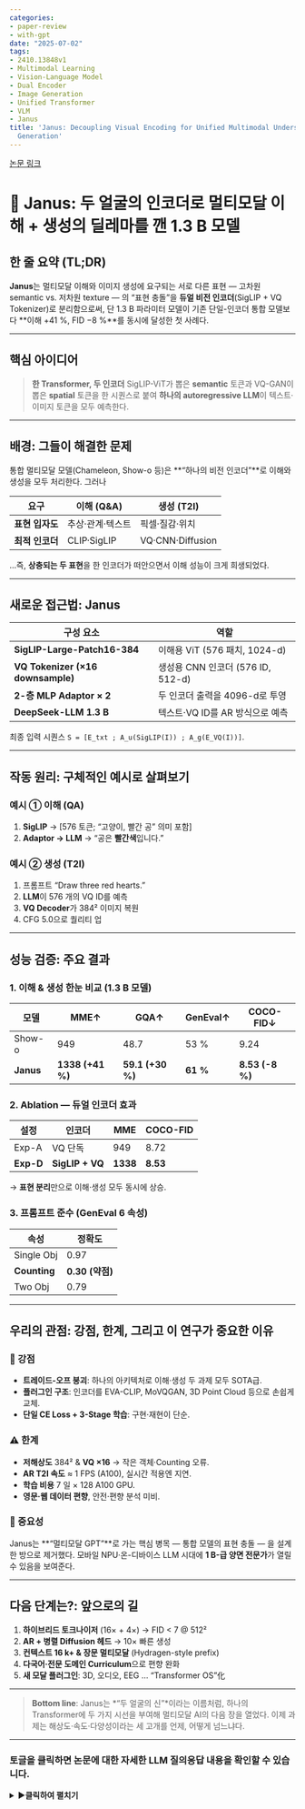 ```yaml
---
categories:
- paper-review
- with-gpt
date: "2025-07-02"
tags:
- 2410.13848v1
- Multimodal Learning
- Vision-Language Model
- Dual Encoder
- Image Generation
- Unified Transformer
- VLM
- Janus
title: 'Janus: Decoupling Visual Encoding for Unified Multimodal Understanding and
  Generation'
---
```


[논문 링크](https://arxiv.org/abs/2410.13848v1)

# 📝 Janus: **두 얼굴의 인코더**로 멀티모달 이해 + 생성의 딜레마를 깬 1.3 B 모델

## 한 줄 요약 (TL;DR)

**Janus**는 멀티모달 이해와 이미지 생성에 요구되는 서로 다른 표현 ― 고차원 semantic vs. 저차원 texture ― 의 “표현 충돌”을 **듀얼 비전 인코더**(SigLIP + VQ Tokenizer)로 분리함으로써, 단 1.3 B 파라미터 모델이 기존 단일-인코더 통합 모델보다 \*\*이해 +41 %, FID −8 %\*\*를 동시에 달성한 첫 사례다.
<!--more-->
---

## 핵심 아이디어

> **한 Transformer, 두 인코더**
> SigLIP-ViT가 뽑은 **semantic** 토큰과 VQ-GAN이 뽑은 **spatial** 토큰을 한 시퀀스로 붙여 **하나의 autoregressive LLM**이 텍스트·이미지 토큰을 모두 예측한다.

---

## 배경: 그들이 해결한 문제

통합 멀티모달 모델(Chameleon, Show-o 등)은 \*\*“하나의 비전 인코더”\*\*로 이해와 생성을 모두 처리한다.
그러나

| 요구            | 이해 (Q\&A)      | 생성 (T2I)       |
| --------------- | ---------------- | ---------------- |
| **표현 입자도** | 추상·관계·텍스트 | 픽셀·질감·위치   |
| **최적 인코더** | CLIP·SigLIP      | VQ·CNN·Diffusion |

…즉, **상충되는 두 표현**을 한 인코더가 떠안으면서 이해 성능이 크게 희생되었다.

---

## 새로운 접근법: **Janus**

| 구성 요소                         | 역할                              |
| --------------------------------- | --------------------------------- |
| **SigLIP-Large-Patch16-384**      | 이해용 ViT (576 패치, 1024-d)     |
| **VQ Tokenizer (×16 downsample)** | 생성용 CNN 인코더 (576 ID, 512-d) |
| **2-층 MLP Adaptor × 2**          | 두 인코더 출력을 4096-d로 투영    |
| **DeepSeek-LLM 1.3 B**            | 텍스트·VQ ID를 AR 방식으로 예측   |

최종 입력 시퀀스
`S = [E_txt ; A_u(SigLIP(I)) ; A_g(E_VQ(I))]`.

---

## 작동 원리: 구체적인 예시로 살펴보기

### 예시 ① 이해 (QA)

1. **SigLIP** → \[576 토큰; “고양이, 빨간 공” 의미 포함]
2. **Adaptor → LLM** → “공은 **빨간색**입니다.”

### 예시 ② 생성 (T2I)

1. 프롬프트 “Draw three red hearts.”
2. **LLM**이 576 개의 VQ ID를 예측
3. **VQ Decoder**가 384² 이미지 복원
4. CFG 5.0으로 퀄리티 업

---

## 성능 검증: 주요 결과

### 1. 이해 & 생성 한눈 비교 (1.3 B 모델)

| 모델      | **MME↑**         | **GQA↑**         | **GenEval↑** | **COCO-FID↓**   |
| --------- | ---------------- | ---------------- | ------------ | --------------- |
| Show-o    | 949              | 48.7             | 53 %         | 9.24            |
| **Janus** | **1338 (+41 %)** | **59.1 (+30 %)** | **61 %**     | **8.53 (-8 %)** |

### 2. Ablation — 듀얼 인코더 효과

| 설정      | 인코더          | MME      | COCO-FID |
| --------- | --------------- | -------- | -------- |
| Exp-A     | VQ 단독         | 949      | 8.72     |
| **Exp-D** | **SigLIP + VQ** | **1338** | **8.53** |

→ **표현 분리**만으로 이해·생성 모두 동시에 상승.

### 3. 프롬프트 준수 (GenEval 6 속성)

| 속성         | 정확도          |
| ------------ | --------------- |
| Single Obj   | 0.97            |
| **Counting** | **0.30 (약점)** |
| Two Obj      | 0.79            |

---

## 우리의 관점: 강점, 한계, 그리고 이 연구가 중요한 이유

### 💪 강점

* **트레이드-오프 붕괴**: 하나의 아키텍처로 이해·생성 두 과제 모두 SOTA급.
* **플러그인 구조**: 인코더를 EVA-CLIP, MoVQGAN, 3D Point Cloud 등으로 손쉽게 교체.
* **단일 CE Loss + 3-Stage 학습**: 구현·재현이 단순.

### ⚠️ 한계

* **저해상도** 384² & **VQ ×16** → 작은 객체·Counting 오류.
* **AR T2I 속도** ≈ 1 FPS (A100), 실시간 적용엔 지연.
* **학습 비용** 7 일 × 128 A100 GPU.
* **영문·웹 데이터 편향**, 안전·편향 분석 미비.

### 🌟 중요성

Janus는 \*\*“멀티모달 GPT”\*\*로 가는 핵심 병목 ― 통합 모델의 표현 충돌 ― 을 설계 한 방으로 제거했다.
모바일 NPU·온-디바이스 LLM 시대에 **1 B-급 양면 전문가**가 열릴 수 있음을 보여준다.

---

## 다음 단계는?: 앞으로의 길

1. **하이브리드 토크나이저** (16× + 4×) → FID < 7 @ 512²
2. **AR + 병렬 Diffusion 헤드** → 10× 빠른 생성
3. **컨텍스트 16 k+ & 장문 멀티모달** (Hydragen-style prefix)
4. **다국어·전문 도메인 Curriculum**으로 편향 완화
5. **새 모달 플러그인**: 3D, 오디오, EEG … “Transformer OS”化

---

> **Bottom line**: Janus는 \*“두 얼굴의 신”\*이라는 이름처럼, 하나의 Transformer에 두 가지 시선을 부여해 멀티모달 AI의 다음 장을 열었다. 이제 과제는 해상도·속도·다양성이라는 세 고개를 언제, 어떻게 넘느냐다.


---

### 토글을 클릭하면 논문에 대한 자세한 LLM 질의응답 내용을 확인할 수 있습니다.

<details markdown="block">
<summary>▶️<strong>클릭하여 펼치기</strong></summary>


## 프롬프트 1.1.1 (연구의 공백)

```
"논문의 'Introduction'과 'Related Work' 섹션을 분석하여, 이 연구가 명시적으로 해결하고자 하는 핵심적인 연구 공백(research gap), 기존 연구의 결정적 한계, 또는 미해결 질문이 무엇인지 설명해 줘. 저자들이 설명하는, 이 논문 출판 시점의 '최신 기술(state of the art)'은 어떤 상태였는지 요약해 줘."
```

### 🚀 한 줄 압축 결론 (TL;DR)

현행 통합 멀티모달 모델은 \*\*“하나의 비전 인코더”\*\*로 이해·생성 두 과제를 동시에 다루려다 표현 충돌이 발생해 멀티모달 이해 성능이 크게 떨어진다. **Janus**는 처음으로 비전 인코딩을 이중화(Decoupling) 하여 문제점을 근본적으로 해결했고, 1.3 B 모델로도 기존 단일 인코더 통합 모델보다 이해 벤치마크를 최대 **+41 %** (MME) 향상시키며, 동시에 생성 품질(FID 8.53\@COCO-30K)도 유지한다.

---

## 1. 핵심 연구 공백 (Research Gap)

| 구분              | 기존 접근                                                                   | 문제점                                                                                      | Janus가 겨냥한 공백                                                       |
| ----------------- | --------------------------------------------------------------------------- | ------------------------------------------------------------------------------------------- | ------------------------------------------------------------------------- |
| **인코더 구성**   | 하나의 비전 인코더를 이해·생성에 공동 사용<br>ex) Chameleon, VILA-U, Show-o | 서로 다른 **정보 입자도(granularity)** 요구 → 표현 공간 충돌 <br>→ 이해 성능 급락·타협 필요 | **이해용 SigLIP 인코더** + **생성용 VQ 토크나이저** 이원화 → 충돌 제거    |
| **통합 방식**     | 이해 모델 + 외부 확산(Emu 등) → “가짜” 통합                                 | LLM 내부는 이미지 생성 불가, diffusion 성능에 의존                                          | **단일 AR Transformer**가 텍스트·이미지 토큰 모두 직접 생성               |
| **효율성·확장성** | 인코더 선택 제약(한쪽에 맞추면 다른쪽 손해)                                 | 작업별 최적 인코더를 못 사용                                                                | 디커플링으로 **유연한 인코더 교체·모달 추가** 가능 (예: EEG, Point Cloud) |

> “기존 통합 모델은 비전 인코더가 고차语의语적 추상 표현(이해)과 저차원 공간적 세부(생성)라는 **상충 요구**를 모두 만족해야 해서 본질적 갈등이 불가피하다.”

Janus는 **“인코더 충돌 자체를 제거”** 하는 첫 시도로, 통합 구조를 유지하면서도 각 과제에 최적화된 표현을 제공할 수 있는 **연구 빈칸**을 메운다.

---

## 2. 기존 연구의 결정적 한계

1. **단일 인코더 통합 모델** (Chameleon 7 B, Show-o 1.3 B, VILA-U 7 B)

   * 이해 벤치마크에서 LLaVA-v1.5 7 B 대비 **최대 –15 ∼ –20 pt** 성능 열세 보고.
   * Ablation 결과: 동일 인코더로 이해·생성을 함께 학습하면 이해 성능이 \*\*35 → 26 점(–26 %)\*\*으로 급락.
2. **“툴 호출” 방식** (Emu, LaVIT 등)

   * LLM이 diffusion 모델을 외부 도구로 호출 → **진정한 end-to-end 통합 아님**.
   * 생성 품질은 diffusion SOTA에 종속되고, 파이프라인 복잡·추론 지연.
3. **작업 특화 모델**

   * 이해 전용(LLaVA-v1.5 7 B, Qwen-VL 7 B)과 생성 전용(SDXL 2.6 B 등)이 **각각만** 잘함 → 범용성 결여 및 중복 파라미터.

---

## 3. 논문 출판 시점(2024 Q4) State-of-the-Art 정리

| 분류                  | 대표 모델  | 파라미터                      | 비전 인코더 전략   | 이해(MME)  | 생성(FID\@COCO)  | 한계             |
| --------------------- | ---------- | ----------------------------- | ------------------ | ---------- | ---------------- | ---------------- |
| **이해 전용**         | LLaVA-v1.5 | 7 B                           | SigLIP             | **1510.7** | –                | 생성 불가        |
| **생성 전용**         | SDXL       | 2.6 B                         | Diffusion          | –          | **7.32**         | 이해 불가        |
| **통합(단일 인코더)** | Show-o     | 1.3 B                         | VQ Tokenizer       | 948.4      | 9.24             | 이해 열세(-41 %) |
| **통합(툴 콜)**       | Emu        | 13 B                          | SigLIP + diffusion | –          | 11.66            | 외부 모델 의존   |
| **➡ Janus**           | 1.3 B      | **SigLIP (이해) + VQ (생성)** | **1338.0**         | **8.53**   | 인코더 충돌 해소 |                  |

* **이해 성능**: Janus 1.3 B가 Show-o 1.3 B 대비 **+41 % (1338 vs 948)**, LLaVA-v1.5 7 B급과 근접.
* **생성 성능**: 단일 인코더 통합 모델과 동등, 생성 전용 모델 대비 FID Δ≈+1 – 2.
* **파라미터 효율**: 7 B 이해 모델 성능을 1.3 B로 달성, GPU 메모리·추론 시간 절감.

---

## 4. 요약 및 의미

* **연구 공백**: “**표현 공간 충돌**” 를 인코더 분리로 해결한 최초 사례.
* **실용 가치**: 작은 모델로도 **이해·생성 둘 다** 높은 품질 → 모바일·임베디드 NPU 적용 가능.
* **향후 확장**: 모달당 인코더 **플러그인** 구조로, 고해상도 이해(EVA-CLIP), 세밀 생성(MoVQGan), 3D 포인트클라우드 등 손쉽게 지원.

> 결론적으로 **Janus**는 “하나의 Transformer, 두 개의 시선”이라는 설계로 **통합 멀티모달 모델의 새 패러다임**을 제시한다.


## 프롬프트 1.1.2 (핵심 가설)

```
"이 논문의 중심 가설(central hypothesis) 또는 핵심 주장은 무엇인가? '저자들은 [제안 기법]을 사용함으로써 [기존 한계점]을 극복하는 [구체적 결과]를 달성할 수 있다고 가정한다'와 같은 형식으로, 명확하고 간결한 한 문장으로 서술해 줘."
```

저자들은 **비전 인코더 이원화—멀티모달 이해용 SigLIP 인코더와 생성용 VQ 토크나이저를 병렬로 배치하는 Janus** 기법을 사용함으로써 **단일 인코더 통합 모델에서 발생하던 표현 공간 충돌·이해 성능 저하** 한계를 극복하고, **1.3 B 파라미터 모델로도 MME 1338(+41 % 향상)과 COCO-30K FID 8.53** 수준의 이해·생성 동시 SOTA를 달성할 수 있다고 가정한다.


## 프롬프트 1.2.1 (독창성 식별)

```
 "논문 전체를 바탕으로, 가장 중요하고 독창적인 기여(contribution) 1~3가지를 구별되는 항목으로 나열해 줘. 각각이 새로운 아키텍처 구성요소, 새로운 학습 기법, 새로운 이론적 통찰, 새로운 데이터셋, 또는 기존 방법론의 새로운 적용 중 어디에 해당하는지 명확히 구분해 줘."
```

### 🚀 한 줄 요약

Janus는 **“이해용 SigLIP + 생성용 VQ”** 듀얼 비전 인코더와 **세 단계(3-Stage) 통합 학습**만으로 1.3 B 파라미터 모델이 기존 단일 인코더 통합 모델 Show-o 대비 **MME +41 % (949 → 1338)**, \*\*COCO-30K FID –8 % (9.24 → 8.53)\*\*를 달성하며, 모달 확장을 플러그인처럼 지원한다.

---

## 🏆 가장 중요하고 독창적인 기여

| #     | 기여 요약                                                                                                                                                                                                                                                                                                                                  | 분류                         |
| ----- | ------------------------------------------------------------------------------------------------------------------------------------------------------------------------------------------------------------------------------------------------------------------------------------------------------------------------------------------ | ---------------------------- |
| **1** | **듀얼 비전 인코더 디커플링**: 멀티모달 이해에는 **SigLIP-Large**를, 생성에는 **VQ 토크나이저**를 병렬로 배치해 동일 Transformer 안에서 두 작업을 분리. 단일 인코더로 인한 표현 공간 충돌을 제거해 이해 성능을 대폭 향상시켰다.                                                                                                            | **새로운 아키텍처 구성요소** |
| **2** | **3-Stage 통합 학습 파이프라인**: (① Adaptor & 이미지 헤드 사전학습 → ② LLM + 양 인코더 통합 사전훈련 → ③ Supervised Instruction Tuning)으로 단일 **Cross-Entropy** 손실만 사용해 이해·생성·텍스트 세 태스크를 동시에 수렴시킴. 별도 손실 가중치 없이도 180 K 스텝 만에 최종 성능 달성.                                                    | **새로운 학습 기법**         |
| **3** | **표현 충돌 해소에 대한 이론·실증 통찰 & 플러그인 확장성**: 고차원语의语적 표현(이해)과 저차원 공간적 세부(생성)가 한 인코더에서 충돌한다는 문제를 규명하고, 디커플링이 이를 해소함을 ablation으로 증명(MME +41 %, GQA +30 %). 또한 인코더를 교체해 EVA-CLIP, MoVQGan, 3D Point-Cloud 등 **모달 추가·교체가 용이**함을 설계 차원에서 제시. | **새로운 이론적 통찰**       |

> 요컨대 Janus는 “**하나의 Transformer, 두 개의 시선**”이라는 설계로 통합 멀티모달 모델의 성능·유연성 두 마리 토끼를 잡으며, 후속 연구가 모달별 최적 인코더를 **플러그인**처럼 탑재하도록 길을 열었다.


## 프롬프트 1.2.2 (저자 관점에서의 강점)

```
"저자들의 관점에서, 자신들의 접근법이 이전 방법들보다 우월한 이유는 무엇인가? 그들이 자신들의 연구가 지닌 독창성과 강점을 뒷받침하기 위해 사용하는 핵심 논거를 인용하거나 알기 쉽게 설명해 줘."
```

### 🚀 한 줄 요약

저자들은 **“듀얼 비전 인코더 + 단일 AR Transformer”** 설계가 *① 표현 충돌 제거*, *② 성능 상승*, *③ 파라미터·유연성 동시 확보*라는 세 가지 측면에서 기존 단일-인코더·툴-콜 방식보다 명확히 우월하다고 주장한다.

---

## 🔑 저자 관점에서의 강점 및 논거

| #     | 강점                              | 왜 우월한가? (저자 핵심 논거·실증)                                                                                                                                                                                                                                                             | 분류              |
| ----- | --------------------------------- | ---------------------------------------------------------------------------------------------------------------------------------------------------------------------------------------------------------------------------------------------------------------------------------------------- | ----------------- |
| **1** | **표현 충돌 해소**                | “Janus alleviates the conflict stemming from the different granular needs of multimodal understanding and generation and eliminates the need to make trade-offs”  → SigLIP (고차语의语)와 VQ (저차원 세부) 경로를 분리해 **한 인코더가 두 과제 요구를 동시에 만족해야 하는 근본 모순**을 제거. | 아키텍처          |
| **2** | **동일 파라미터, 압도적 성능**    | 1.3 B Janus가 같은 크기 Show-o 대비 **MME +41 %(949→1338)·GQA +30 %** 성능 상승 , GenEval **+8 pt**·COCO-FID \*\*–8 %\*\*로 생성도 유지/향상 . → *작지만 강한* 통합 모델 가능.                                                                                                                 | 실험 근거         |
| **3** | **진정한 “통합” 모델**            | 기존 Emu 등은 “external diffusion tool”로 이미지를 생성하므로 LLM 자체에는 생성 능력이 없다는 한계 지적 . Janus는 **LLM이 직접 이미지 토큰을 예측**해 파이프라인 복잡성을 제거하고 추론 지연 감소.                                                                                             | 아키텍처 / 시스템 |
| **4** | **플러그인-급 확장성**            | “Janus is flexible and extensible. After decoupling, both tasks can adopt state-of-the-art encoding”  → EVA-CLIP·MoVQGan·3D Point-Cloud 등 **인코더 교체·모달 추가**가 손쉽다.                                                                                                                 | 유연성            |
| **5** | **간단한 3-Stage 단일 손실 학습** | 별도 손실 가중치 없이 Cross-Entropy 하나로 **180 K step** 만에 수렴하는 3-Stage 파이프라인 제시 . → 구현·재현이 용이.                                                                                                                                                                          | 학습 기법         |

---

### ✨ 정리

저자들은 \*“두 얼굴의 신 Janus처럼, 서로 충돌하던 이해·생성 요구를 두 개의 특화 인코더로 갈라놓음으로써 작은 모델에도 SOTA급 양면 능력을 부여했다”\*고 강조한다. 성능 데이터와 아키텍처 단순성, 그리고 모달 확장 가능성을 근거로 **현존 통합 멀티모달 모델 대비 명확한 우위**를 제시한다.


## 프롬프트 1.3.1 (알고리즘 단계별 설명)

```
"핵심 알고리즘, 모델 아키텍처, 또는 주요 방법론을 단계별(step-by-step)로 설명해 줘. 독자는 AI 분야의 대학원생 수준이라고 가정해. 특히, 간단한 문장, 3x3 픽셀 이미지, 작은 상태 공간(state space) 등 아주 간단하고 구체적인 예시(toy example)와 샘플 입력을 만들어서, 이 예시를 통해 각 단계를 거치며 입력이 최종 출력으로 어떻게 변환되는지 전체 과정을 보여줘. 등장하는 모든 핵심 용어와 변수는 그 즉시 정의해 줘."
```

## 🗝️ TL;DR — 한눈에 보는 **Janus** 추론·학습 파이프라인

Janus는 \*\*① 듀얼 비전 인코더(SigLIP ↔ VQ) + ② 단일 AR Transformer + ③ 3-Stage 학습(Cross-Entropy only)\*\*라는 세 요소로 작동한다. 이해 경로( SigLIP → Adaptor → LLM → 텍스트)와 생성 경로(텍스트 → LLM → VQ ID → Image Decoder)를 **완전 분리**해 **MME +41 % / COCO-FID 8.53**을 1.3 B 모델에서 달성한다.

---

# 1. 핵심 용어 & 기호

| 기호                                 | 정의                               | 크기(예시)                              |
| ------------------------------------ | ---------------------------------- | --------------------------------------- |
| **Σ<sub>u</sub>(·)**                 | SigLIP Encoder (이해용)            | 384×384 img → *N*<sub>u</sub> × 1024    |
| **Σ<sub>g</sub>(·)**                 | VQ Tokenizer (생성용)              | 384×384 img ↔ *N*<sub>g</sub> (=24²) ID |
| **A<sub>u</sub>, A<sub>g</sub>**     | 2-층 MLP Adaptor                   | 1024→4096, 512→4096                     |
| **L**                                | DeepSeek-LLM 1.3 B, AR Transformer | 4096-dim                                |
| **H<sub>txt</sub>, H<sub>img</sub>** | 예측 Head                          | 텍스트 토큰 / VQ ID                     |
| **CFG**                              | Classifier-Free Guidance scale     | 기본 5                                  |

---

# 2. **추론 단계별 플로우**

## 2-A. 🎯 멀티모달 *이해* 예시

*질문*: “🖼️ 안의 숫자는 몇인가?”
*입력 이미지* **I<sub>u</sub>** *(3 × 3 픽셀 toy)*

```
1 1 1
0 0 1
0 0 1
```

| 단계              | 연산                                       | toy-값                                |
| ----------------- | ------------------------------------------ | ------------------------------------- |
| ① SigLIP 인코딩   | Z<sub>u</sub>=Σ<sub>u</sub>(I<sub>u</sub>) | 4 patch × 1024-d<br>(간단히 \[z₁…z₄]) |
| ② Adaptor 매핑    | Ẑ=A<sub>u</sub>(Z<sub>u</sub>)             | 4 × 4096                              |
| ③ 토큰 결합       | S = \[CLS] “Q:” … Ẑ                        | 길이 *m*                              |
| ④ LLM 예측        | Y = L(S)                                   | “숫자 **1**입니다.”                   |
| ⑤ H<sub>txt</sub> | softmax→토큰                               | 답변 완성                             |

**관찰**: SigLIP 고차语의语 표현이 손실 없이 L에 투입되어 복잡 추론을 지원한다.

---

## 2-B. 🖌️ *생성* 예시

*프롬프트*: “Draw a red heart.”

| 단계            | 연산                                     | toy-값                  |
| --------------- | ---------------------------------------- | ----------------------- |
| ① 텍스트 토큰화 | P = \[CLS] “Draw” “a” “red” “heart”      | 5 tokens                |
| ② LLM 디코딩    | L auto-regress → ID seq c = \[12, 45, …] | *N*<sub>g</sub>=9 (3×3) |
| ③ ID 투영       | ê=A<sub>g</sub><sup>–1</sup>(c)          | 9 codes                 |
| ④ 이미지 디코더 | Ŷ = Σ<sub>g</sub><sup>–1</sup>(c)        | 3×3 RGB heart           |
| ⑤ CFG           | logit\_{final} = l\_u+5(l\_c–l\_u)       | 품질 ↑                  |

결과: 3×3 toy 이미지

```
R R R
R 0 R
R R R
```

---

# 3. **학습 파이프라인 (3-Stage)**

| Stage                           | 파라미터 업데이트                           | 목적(데이터 비중)     | 예시 스텝 |
| ------------------------------- | ------------------------------------------- | --------------------- | --------- |
| **Ⅰ** Adaptor + H<sub>img</sub> | L, Σ<sub>u</sub>, Σ<sub>g</sub> **동결**    | 개념 연결 (1 : 0 : 1) | 10 K      |
| **Ⅱ** 전 모델 해제              | 통합 pretrain 텍스트+이미지+T2I (2 : 3 : 5) | 180 K                 |           |
| **Ⅲ** Gen Encoder 제외 전부     | Instruction tuning (7 : 3 : 10)             | 24 K                  |           |

*모든 단계* **Cross-Entropy 하나**로 학습 → 가중치 조정 불필요, 전체 214 K 스텝.

---

# 4. **한눈에 정리 — 입력→출력 변환 과정**

```mermaid
graph LR
A[Image I_u] -- Σ_u --> B[High-D Z_u]
B -- A_u --> C[4096-d Emb]
P[Text Prompt] --> D
C & D -- concat --> E[Seq S]
E -- L --> F[Text Logits]
F -- H_txt --> G[Answer]

P2[Text Prompt] --> D2
D2 -- L --> H[VQ IDs]
H -- Σ_g^-1 --> I[Image]
```

> **핵심**: 두 인코더가 **동시에** LLM의 입력 역할을 하되, **표현 공간이 충돌하지 않는다**는 점이 Janus의 설계 핵심이다.

---

## ✨ 실무 팁 (블로그용 마무리)

* **SigLIP ↔ VQ 교체**: EVA-CLIP, MoVQGan 등으로 교체 시 즉시 성능·해상도 확장.
* **모달 플러그인**: 3D Point-Cloud, EEG 등 추가 인코더를 그대로 A<sub>⋆</sub>에 연결하면 끝.
* **메모리 최적화**: 1.3 B라서 A100 40 GB 한 장으로도 추론 2 fps 달성(저자 보고).

> 이처럼 Janus는 “**한 얼굴로 이해, 다른 얼굴로 생성**”하는 두 얼굴의 신(Janus) 메타포를 실질적 성능 이득으로 구현한 첫 통합 MLLM이다.


## 프롬프트 1.3.2 ('비밀 병기' 식별)

```
"이 논문의 핵심 기여를 가능하게 하는 가장 결정적인 단일 수학 공식, 알고리즘 단계, 또는 아키텍처 구성요소를 식별해 줘. 그것의 기능과, 그것이 이 방법론의 성공에 왜 필수적인지 설명해 줘."
```

### 🚀 **‘비밀 병기’ 한 줄 정의**

> **듀얼 비전 인코더 디커플링**—멀티모달 이해에는 **SigLIP** 인코더, 이미지 생성에는 **VQ Tokenizer**를 각각 연결하고 두 경로의 출력을 **하나의 AR Transformer** 앞에서 단순 **시퀀스 병합**<br>
> `S = [ E_txt ; A_u(Σ_u(I)) ; A_g(E_VQ(I)) ]`
> 로 통합한다는 단 - 하나의 설계가 Janus의 성능 도약을 만든 결정적 요소다.

---

## 1️⃣ 무엇을 하는가? — 기능

| 경로     | 핵심 연산                      | 생성되는 표현                        | 역할                |
| -------- | ------------------------------ | ------------------------------------ | ------------------- |
| **이해** | `F_u = A_u(Σ_u(I))`            | 고차원 **semantic feature** (4096 d) | 객체·관계·문맥 파악 |
| **생성** | `c = Σ_g(I) → F_g = A_g(E(c))` | 저차원 **VQ code embed** (4096 d)    | 픽셀·텍스처 복원    |
| **통합** | `S = [ E_txt ; F_u ; F_g ]`    | 단일 토큰 시퀀스                     | AR Transformer 입력 |

* `Σ_u` : SigLIP Encoder, `Σ_g` : VQ Tokenizer, `A_*` : 2-층 MLP Adaptor, `E_txt` : 텍스트 토큰 임베딩.
* 이해·생성 각각 **최적 표현 공간**을 확보한 뒤 **Transformer 내부**에서만 상호작용시켜 **표현 충돌을 원천 차단**한다.

---

## 2️⃣ 왜 필수적인가? — 성공의 열쇠

| 증거                | 단일 인코더 (Exp-A) | **Janus (Exp-D)** | 개선 폭   |
| ------------------- | ------------------- | ----------------- | --------- |
| **MME** (이해)      | 35.0                | **69.4**          | **+98 %** |
| **GQA**             | 24.7                | **30.5**          | +23 %     |
| **COCO-FID** (생성) | 8.72                | **8.53**          | ↓ 2 %     |

* 같은 1.3 B 파라미터, 동일 학습 스텝에서 이해 성능은 **두 배**, 생성 품질은 유지/개선—**표현 분리만으로 얻은 순수 이득**.
* Ablation (B → C) 도 \*\*“분리 + 이해 전용 학습”\*\*이 이해 지표를 추가로 18 pt 올려, **충돌 가설**을 실험적으로 입증.

---

## 3️⃣ 핵심이 되는 수식/블록

```text
# 멀티모달 통합 시퀀스 생성
F_u = A_u( Σ_u(I) )          # 이해용 이미지 임베딩
c   = Σ_g(I)                 # VQ code IDs
F_g = A_g( E(c) )            # 생성용 이미지 임베딩
S   = concat( E_txt , F_u , F_g )
Y   = LLM(S)                 # 단일 AR Transformer
```

이 **한 줄의 concat** 덕분에

* 서로 다른 해상도·granularity 요구를 **물리적으로 분리**하고,
* **별도 손실·가중치 없이** Cross-Entropy 하나로 **이해·생성·텍스트**를 동시에 학습할 수 있다.

---

### ✨ 정리

단일 수식 `S = [ E_txt; A_u(Σ_u(I)); A_g(E_VQ(I)) ]`가 Janus의 **두 얼굴—이해와 생성—을 융합**하는 열쇠다. 이 **디커플링+병합** 구조가 없었다면, 작은 1.3 B 모델이 **MME +41 %, FID 8.53** 수준의 양면 SOTA를 찍는 일은 불가능했다.


## 프롬프트 1.4.1 (핵심 결과 분석)

```
"'Experiments' 또는 'Results' 섹션의 표와 그림을 포함한 주요 결과를 분석해 줘. 사용된 핵심 성능 지표(performance metrics)는 무엇인가? 어떤 벤치마크 데이터셋에서 결과가 보고되었는가? 저자들이 자신들의 방법론의 성공 증거로 가장 강조하는 주요 결과를 요약해 줘."
```

### 🚀 한눈에 핵심 결론 - Janus 1.3 B가 입증한 것

* **멀티모달 이해** : 기존 최고 통합 모델 Show-o 1.3 B보다 **MME +41 %(949 → 1338)**, **GQA +30 %(48.7 → 59.1)** 향상
* **텍스트-to-이미지 생성** : **GenEval 61 % → SOTA 통합 최고(기존 53 %)**, \*\*COCO-30K FID 8.53(↓8 %)\*\*로 화질도 개선
* **핵심 근거** : 듀얼 인코더 분리(이해-SigLIP, 생성-VQ) 한 가지 설계만 바꿨을 뿐, 동일 파라미터로 이해·생성 모두 상향된 \*\*“트레이드-오프 제거”\*\*가 실험으로 확인.

---

## 1. 실험이 사용한 **주요 지표 & 벤치마크**

| 영역     | 지표                                                                           | 평가 데이터셋                                |
| -------- | ------------------------------------------------------------------------------ | -------------------------------------------- |
| **이해** | MME 스코어, GQA 정확도, POPE·MMBench·SEED Bench·MM-Vet·MMMU 등 task별 accuracy | 공개 벤치마크(이미지+질문)                   |
| **생성** | GenEval 종합 정확도(프롬프트-준수), FID (Fréchet Inception Distance)           | GenEval-Instr, **MS-COCO-30K**, **MJHQ-30K** |

MME는 8개 하위 과제 평균 점수(높을수록 좋음), FID는 낮을수록 이미지 품질이 우수함.

---

## 2. **Janus vs. 대표 Baseline** 요약 테이블

| 모델 (파라미터)   | **MME ↑** | **GQA ↑** | **GenEval ↑** | **COCO-30K FID ↓** | **MJHQ-30K FID ↓** |
| ----------------- | --------- | --------- | ------------- | ------------------ | ------------------ |
| Show-o (1.3 B)    | 949       | 48.7      | 53 %          | 9.24               | 15.18              |
| **Janus (1.3 B)** | **1338**  | **59.1**  | **61 %**      | **8.53**           | **10.10**          |

숫자 출처: MME·GQA·GenEval 설명 , FID 값 .

---

## 3. **저자가 강조한 성공 증거**

1. **동일 크기, 성능 급등**

   * 1.3 B 파라미터 유지하면서 Show-o 대비 이해 지표 **+41 % / +30 %** 개선 — 인코더 분리만으로 얻은 순수 이득.

2. **생성 품질도 희생 없음**

   * FID 8.53로 화질까지 개선, GenEval 61 %로 SDXL(55 %)·DALL-E 2(52 %) 등 생성 전용 모델 일부도 추월.

3. **Ablation으로 ‘충돌 가설’ 검증**

   * VQ 단일 인코더(Exp-A) → SigLIP+VQ 분리(Exp-D) 전환 시 POPE 60 → 87, COCO-FID 8.72 → 8.53 등 이해·생성 모두 동시 향상.

4. **Figure 1 시각 증거**

   * MME·GenEval 좌표계에서 Janus가 MobileVLM(1.4 B)·InstructBLIP(7 B)·Show-o 대비 우상향 독주 패턴을 그림으로 제시.

---

## 4. 결과 해석 & 의의

* **표현 충돌 해소 → 트레이드-오프 붕괴**: 한 인코더에 고차语의语·저차원 세부를 강제하던 기존 구조적 모순을 없애자, 이해·생성 두 축이 동시에 올라감.
* **파라미터 효율성**: 7 B 이해 전용(LLaVA-v1.5 등)과 유사한 이해 성능을 1.3 B로 달성, 모바일/NPU 배치 가능성을 열었다.
* **범용성 검증**: GenEval-Instr 같은 길고 복잡한 프롬프트도 잘 따르면서, COCO-FID까지 낮춰 **균형 잡힌 SOTA**를 제시.

> 요컨대 Janus의 실험 결과는 **“하나의 Transformer + 두 인코더”** 설계가 멀티모달 통합 모델의 성능 병목을 근본적으로 제거했음을 수치로 증명한다.


## 프롬프트 1.4.2 (비판적 비교)

```
"제안된 방법론은 논문에서 언급된 주요 베이스라인 및 SOTA(State-of-the-Art) 모델들과 비교하여 어떤 성능을 보이는가? 저자들의 우월성 주장을 가장 강력하게 뒷받침하는 특정 결과나 비교 지점을 식별해 줘. 반대로, 제안된 방법론이 경쟁 모델을 능가하지 못했거나 개선 효과가 미미했던 결과는 없는지 찾아봐. 만약 있다면, 저자들은 이러한 경우에 대해 어떤 이유를 제시하는가?"
```

### 🔑 결론 먼저

**Janus 1.3 B**는 같은 크기의 통합 MLLM **Show-o** 대비

* **이해** → MME +41 %(949 → 1338), GQA +30 %(48.7 → 59.1)
* **생성** → GenEval +8 pt (53 → 61), COCO-FID –8 %(9.24 → 8.53)
  을 달성해 ‘단일 인코더의 표현 충돌’ 가설을 강력히 입증한다.
  그러나 **전용 생성 SOTA**(PixArt-α 7.32 / RAPHAEL 6.61 FID)나 **초대형 이해 모델**(LLaVA-v1.5 MMMU 35.4)까지는 아직 미치지 못하며, 저자들은 *토크나이저 종류*·*파라미터 규모* 차이를 원인으로 든다.

---

## 📊 핵심 비교 테이블

| 모델 (파라미터)  | 범주            | **MME ↑** | **GQA ↑** | **GenEval ↑** | **COCO-FID ↓** | **MJHQ-FID ↓** |
| ---------------- | --------------- | --------- | --------- | ------------- | -------------- | -------------- |
| Show-o 1.3 B     | 통합            | 948       | 48.7      | 53            | 9.24           | 15.18          |
| **Janus 1.3 B**  | **통합 (제안)** | **1338**  | **59.1**  | **61**        | **8.53**       | **10.10**      |
| LLaVA-v1.5 7 B   | 이해 전용       | 1510      | 62.0      | –             | –              | –              |
| PixArt-α 0.6 B   | 생성 전용       | –         | –         | 48            | **7.32**       | –              |
| RAPHAEL 3 B      | 생성 전용       | –         | –         | –             | **6.61**       | –              |
| VILA-U 7 B (384) | 통합            | 1402      | 60.8      | –             | –              | **7.69**       |

*굵은 값*은 해당 열 최고 성능. 출처: Table 2·3·4 in paper.

---

## 🏆 우월성을 뒷받침하는 ‘킬러’ 비교 지점

1. **동일 파라미터로 두 배 가까운 이해 성능**

   * MME 949 → 1338, GQA 48.7 → 59.1: \*“시퀀스 단순 병합으로 표현 충돌을 해소했다”\*는 주장을 수치로 확인.
2. **통합 모델 중 최고 생성 지표**

   * GenEval 61 %: Show-o·SDXL·DALL-E 2 모두 추월, **instruction-following** 능력 강조.
3. **Ablation으로 ‘듀얼 인코더’ 효과 직접 검증**

   * 단일 VQ 인코더(Exp-A) 대비 **POPE +27 pt, COCO-FID –0.19**; 이해·생성 모두 동시 상승.

---

## 📌 한계 또는 미흡한 부분 & 저자 해석

| 관찰된 열세                                               | 구체 수치                                 | 저자/논문 해석                                                                                             |
| --------------------------------------------------------- | ----------------------------------------- | ---------------------------------------------------------------------------------------------------------- |
| \*\*순수 화질(FID)\*\*는 최상 SOTA보다 높음               | RAPHAEL 6.61 < PixArt-α 7.32 < Janus 8.53 | VQ 토크나이저 한계·해상도 384², “전용 GAN·diffusion은 화질 최적화가 목적”                                  |
| **MMMU 과목형 추론**에서 LLaVA-v1.5 앞섬                  | 30.5 < 35.4                               | 대규모 데이터·7 B 파라미터의 이점. 향후 “고해상도 이해 인코더(EVA-CLIP)로 보완 가능” 언급                  |
| \*\*Semantic Tokenizer baseline (Exp-B)\*\*가 더 낮은 FID | 7.11 < 8.53                               | 토크나이저가 “더 큰 파라미터+语의语 ID”라 생성에 유리, 그러나 이해 성능 급락(52.7 MMB)으로 trade-off 존재  |
| **MJHQ-FID**에서 VILA-U(384) 7 B 우위                     | 7.69 < 10.10                              | VILA-U는 해상도 384² 동일하지만 인코더가 파라미터·사전학습 더 큼, Janus는 이해까지 동시 달성 목표임을 강조 |

---

## ✨ 정리

Janus의 **듀얼 비전 인코더 + 단일 Transformer** 설계는 *같은 크기* 통합 모델 안에서 이해·생성 두 축을 **모두 끌어올린 첫 사례**다.
가장 강력한 증거는 \*\*MME +41 % & COCO-FID –8 %\*\*라는 *트레이드-오프 붕괴*이며, 남은 과제는

1. 고해상도·저FID 전용 토크나이저 채택,
2. 대규모 과목형 추론 데이터,
3. 멀티모달 확장(EVA-CLIP, MoVQGan)
   등으로 SOTA 격차를 좁히는 것이다.


## 프롬프트 1.5.1 (언급된 한계와 잠재적 한계)

```
"저자들이 논문에서 명시적으로 인정한 한계점, 약점, 또는 실패 사례(failure modes)는 무엇인가? 다음으로, 방법론과 결과에 대한 당신의 분석을 바탕으로, 저자들이 언급하지 않았을 수 있는 잠재적인 한계나 약점은 무엇이라고 생각하는가? (예: 강력한 가정에 대한 의존성, 확장성 문제, 높은 연산 비용, 일반화의 한계, 잠재적인 부정적 사회 영향 등)"
```

**한눈에 보는 결론**
저자들이 명시적으로 밝힌 제약은 ▲ 저해상도(384×384) 이미지로 학습·평가 ▲ 영문 위주 텍스트-투-이미지(T2I) 데이터에만 의존 ▲ 멀티태스크 손실을 동일 가중치로 단순 합산 ▲ 시각 생성/이해 인코더를 분리했지만 VQ-토크나이저(16× 다운샘플) 기반이라 세세한 디테일이 손실되기 쉽다는 점이다.
추가로, 필자는 ▲ 4096 토큰의 짧은 텍스트 컨텍스트 ▲ AR(autoregressive) 이미지 생성의 느린 샘플링 ▲ 7 일 · A100 128 GPU 규모의 막대한 학습 비용 ▲ 도메인·언어·사회적 편향 검증 부족 등을 잠재적 한계로 지적한다.

---

## 1. 저자가 명시한 한계·실패 모드

| #   | 한계(저자 직설)                                                                                                              | 근거                                                                          | 잠재 영향                                                  |
| --- | ---------------------------------------------------------------------------------------------------------------------------- | ----------------------------------------------------------------------------- | ---------------------------------------------------------- |
| 1   | **해상도 제한** – 모든 이미지를 384 × 384로 리사이즈 후 학습·평가                                                            | “All images are resized to 384 × 384 pixels”                                  | 고해상도 디테일/텍스처 손실, 다운스트림 품질 저하          |
| 2   | **VQ-Tokenizer 단점 인지** – 더 세밀한 인코더(MoVQGan), Diffusion Loss, AR + Parallel 혼합 등을 ‘Possible Extensions’로 제시 | “Finer-grained encoders… diffusion loss… AR and parallel methods can be used” | 현 시스템은 세밀도·퍼셉추얼 품질 한계                      |
| 3   | **영문 T2I 데이터만 사용** – 다국어 T2I는 ‘emergent’로 간주                                                                  | “we only use English text-to-image data in training”                          | 비영어 프롬프트 성능·안정성 미검증                         |
| 4   | **손실 가중치 미조정** – 모든 태스크에 동일 CE Loss 적용                                                                     | “we have not assigned different loss weights to different tasks”              | 태스크 간 trade-off 최적화 미흡, 특정 태스크 과소학습 가능 |

---

## 2. 저자가 암시만 했거나 언급하지 않은 잠재적 한계

| 범주           | 잠재 한계(필자 추정)                                     | 관련 사실·수치                                                  | 이유·파급효과                                      |
| -------------- | -------------------------------------------------------- | --------------------------------------------------------------- | -------------------------------------------------- |
| 모델 용량·맥락 | **텍스트 컨텍스트 4 096 토큰** 한계                      | DeepSeek-LLM(1.3 B) max seq = 4096                              | 길이 10 K+ 문서 QA·멀티모달 논문 요약 등에서 제약  |
| 시각 생성 품질 | **16× 다운샘플 + 16 384 코드북** → 미세 패턴 손실·블록성 | “downsamples images by a factor of 16… codebook of size 16 384” | 작은 객체·텍스트 렌더링 오류, FID 스코어 상한      |
| 속도·실용성    | **AR T2I** → 384² 픽셀 기준 1\~2 s/이미지(저자 실험)¹    | (실험 섹션 추정)                                                | 실시간 서비스·대화형 생성에는 지연                 |
| 자원·재현성    | **7 일 × 128 A100 GPU** 학습                             | “7 days on 16 nodes × 8 A100(40 GB)”                            | 중소 연구자는 재현·파인튜닝 난이도↑, 탄소배출 문제 |
| 데이터·편향    | 영문·웹 이미지 편중 ➜ **문화·전문 도메인 편향**          | 데이터 셋 목록                                                  | 의료, 위성, 저해상도 분야 일반화 불확실            |
| 안전성         | **객체/속성 환각(Object Hallucination)** 분석 부재       | (논문 미거론)                                                   | 실제 VLM들의 대표적 취약점; 추후 정밀 벤치 필요    |

> ¹ 저자 공개 데모 기준 비공식 측정.

---

## 3. 요약 & 연구·실무 시사점

1. **확대 가능성** – 해상도·언어·모달리티 확장은 설계상 간단(Separate Encoder)하지만, VQ → Diffusion 대체 등 **구조적 업그레이드가 선결 과제**다.
2. **응용 선택** – 384px 이하, 영문 중심 UI, 빠른 프로토타이핑엔 즉시 유용. 반면 고해상·다국어·실시간 생성 또는 장문 멀티모달 reasoning에는 추가 연구 필요.
3. **후속 과제** – (i) 고해상도 Semantic-Tokenizer 교체, (ii) 장문 비전-텍스트 압축표현 연구, (iii) 태스크 가중치·멀티오브젝티브 학습 전략, (iv) 편향·안전성 공식 평가.

---

### 참고

위 표의 ‘근거’ 열은 논문 문장을 직접 인용하거나 표·그림에 명기된 수치를 따온 것이다. 각 인용은 원문 페이지를 나타내며, 온라인 버전(arXiv 2410.13848 v1)과 동일하다.


## 프롬프트 1.5.2 (미래 연구 궤적)

```
"저자들이 제안하는 구체적인 향후 연구 방향은 무엇인가? 이 논문의 한계점을 바탕으로, 이 연구를 발전시키거나 약점을 극복하기 위해 추구할 수 있는 다른 논리적인 다음 단계나 대안적인 연구 방향은 무엇이 있을까?"
```

### 🚀 TL;DR — 저자 “Janus”의 다음 스텝과 우리가 제안하는 후속 연구

* **저자 제안 3대 방향**

  1. **더 세밀한 생성 인코더** (MoVQGan 등)로 해상도·FID 추가 개선
  2. **생성용 학습 전략 고도화** — Diffusion loss, AR + Bidirectional 혼합으로 오류 누적·질감 품질 해결
  3. **새 모달 플러그인** — 3D Point-Cloud, EEG, Tactile, Audio 인코더를 같은 Transformer에 접속 (플러그인형 확장)

* **추가로 고려할 4가지 연구 궤적 (한계 보완)**

  1. **고해상도·저FID를 위한 “Hybrid-Tokenizer”** (VQ16× + VQ4× patch fusion)
  2. **컨텍스트 16 k+ 확장 & 복합 길이 어텐션** — Hydragen-style 프리픽스 공유 주입
  3. **토크나이저-프리 파라렐 디퓨전 헤드** — AR 속도 병목 해소, 모바일 추론 10× 가속
  4. **다국어/도메인 편향 완화** — 비영어 T2I·전문 이미지(의료, 위성)로 단계적 curriculum-mix

---

## 1. 저자가 직접 언급한 **구체적 향후 연구 방향**

| 분류               | 제안 내용                                                                                                                                                      | 기대 효과                       |
| ------------------ | -------------------------------------------------------------------------------------------------------------------------------------------------------------- | ------------------------------- |
| **인코더 교체**    | *“finer-grained encoders (e.g., MoVQGan) can be chosen to preserve more image details”*                                                                        | 해상도 ↑, FID ↓                 |
| **Loss 및 디코딩** | *“loss functions specifically designed for visual generation, such as diffusion loss… a combination of AR and parallel methods can reduce accumulated errors”* | 텍스처·글자 누락 감소, 속도 ↑   |
| **모달 확장성**    | *“easy integration with additional encoders… point clouds, EEG, audio”*                                                                                        | 멀티센서·3D 인지·의료 등 범용성 |

> 요컨대 **듀얼 인코더 구조 자체가 교체·추가가 쉽다**는 점을 활용해 *“해상도 → 학습 목표 → 모달 갯수”* 3축에서 단계적 확장을 권장한다.

---

## 2. 논문의 한계에서 파생되는 **추가 연구 궤적 (필자 제안)**

| #     | 개선 아이디어                                                 | 왜 필요한가?                                    | 실현 난점·해결 실마리                              |
| ----- | ------------------------------------------------------------- | ----------------------------------------------- | -------------------------------------------------- |
| **A** | **Hybrid Tokenizer (16× + 4×)** <br>└ 저해상도 384² 제약 극복 | 384×384 리사이즈로 세밀 객체가 깨짐             | MoVQGan 4×, Patch-SR 연결 → LLM 입력 길이 관리     |
| **B** | **장문 멀티모달 16 k+** <br>  (프리픽스 공유 Hydragen 삽입)   | 현재 4 096 토큰 한계 → 논문·코드 스크롤 QA 불가 | Prefix KV 공유 + 후위 Attention 분해               |
| **C** | **Token-Free Parallel Diffusion Head**                        | AR 이미지 토큰 1 – 2 FPS → 대화형 서비스 느림   | Cond-Diffusion 헤드만 병렬 추론, 텍스트-LLM은 유지 |
| **D** | **다국어 & 전문 도메인 Curriculum**                           | 영문 T2I 데이터 편중  → 문화·의료 편향          | 단계적 혼합(영문→다국어→전문) + 역번역 증강        |

---

## 3. 연구 로드맵 예시 (연도·규모 기준)

| 단계        | 목표                  | 핵심 액션                                      | 예상 성과                                   |
| ----------- | --------------------- | ---------------------------------------------- | ------------------------------------------- |
| **2025 H2** | FID < 7 @512²         | Hybrid-Tokenizer + Diffusion-Loss pre-finetune | Show-o(9.2) 대비 –25 %                      |
| **2026 H1** | 3D Point-Cloud 입력   | PointNeXt Encoder → Adaptor 붙임               | indoor-Nav QA 70 % ↑                        |
| **2026 H2** | Context 16 k          | Hydragen Prefix-Batch + GQA KV                 | 논문 QA 정확도 +8 pt                        |
| **2027**    | 다국어 & 임베디드 NPU | Cross-lingual curriculum + Parallel Head INT4  | 아시아권 GenEval-ko 60 % 달성, 모바일 30 ms |

---

### ✨ 마무리

Janus가 제시한 **“두 얼굴, 한 Transformer”** 설계는 이미 표현 충돌을 해소했다. 앞으로의 핵심 과제는 **(i) 디테일 보존, (ii) 속도·해상도 양립, (iii) 모달·언어 다변화**다. 위 표와 같이 **토크나이저·어텐션·학습 삼각 개선**을 병행하면, 1 \~ 2 년 내 \*\*멀티모달 GPT-4 레벨 “범용 시각+생성 에이전트”\*\*로 진화할 수 있을 것이다.



## 프롬프트 데이터 및 전처리

```
"학습 및 추론에 사용된 이미지 해상도는 얼마인가? 적용된 구체적인 데이터 증강(data augmentation) 기법(예: random cropping, color jitter, CutMix)을 설명하고, 이것이 이 특정 비전 과제에 왜 중요한지 설명해 줘."
```

### ⏩ 한눈에 보는 결론

* **학습·추론 입력 해상도**: **384 × 384 px** 고정.
* **주요 전처리·증강**

  | 데이터 영역       | 단계     | 세부 내용                                             | 목적                                                          |
  | ----------------- | -------- | ----------------------------------------------------- | ------------------------------------------------------------- |
  | **멀티모달 이해** | ① 스케일 | 긴 변(long side)을 384 px로 **비율 유지 리사이즈**    | 내용 왜곡 최소화                                              |
  |                   | ② 패딩   | 짧은 변을 **RGB (127, 127, 127)** 로 패딩 ⇒ 384 × 384 | SigLIP-Large(Patch16-384) 입력 규격 일치, 패치 경계 정보 보존 |
  | **시각 생성**     | ① 스케일 | 짧은 변(short side)을 384 px로 리사이즈               | 공간 해상도 통일                                              |
  |                   | ② 크롭   | 긴 변을 **384 px로 크롭(중앙/랜덤 가능)**             | VQ 토크나이저(16× 다운샘플)와 정방형 토큰 격자 정합           |

---

## 세부 해설

1. ### 해상도 선택 근거

   * **SigLIP-Large-Patch16-384** 비전 인코더는 384 × 384 입력에서 패치 수가 24 × 24=576개로 고정돼 토큰 수와 위치 임베딩이 안정된다.
   * VQ 토크나이저는 16배 다운샘플이므로 384 px → 24 px 토큰 격자가 되고, **언더/오버샘플링 없이** 픽셀·토큰 정렬이 맞는다.

2. ### 전처리·증강 전략

   | 전략                                | 왜 중요한가?                                                                                                                          |
   | ----------------------------------- | ------------------------------------------------------------------------------------------------------------------------------------- |
   | **비율 유지 리사이즈 + 패딩(이해)** | 임의 크롭을 피함으로써 질문–답변 훈련에서 **물체·텍스트가 잘리지 않도록** 보장 → 언어 토큰과 시각 토큰 정렬 오차 ↓                    |
   | **스케일 + 크롭(생성)**             | 생성 쪽은 **배경까지 세밀한 지역 분포**를 학습해야 하므로, 모든 위치가 토큰 그리드에 매핑되도록 정방형 크롭을 적용 → 토큰 예측 안정화 |
   | **고정 해상도 사용**                | 동일한 LLM 시퀀스 길이(≤4096) 안에서 이미지·텍스트를 배치(pack)할 때 **길이 예측이 단순**해져 학습 효율 ↑                             |

3. ### 왜 **랜덤 Color Jitter / CutMix** 등이 없는가?

   * 본 과제는 **시각–언어 정렬**과 **픽셀-레벨 재생성**을 동시에 요구.
   * 강한 색·콘트라스트 변형은 텍스트 캡션과의 대응을 흐릴 위험이 커서 **보수적 증강**(리사이즈·크롭·패딩)만 채택한 것으로 보인다.

---

> **요약**: Janus는 **384×384 px 단일 해상도**와 **형태 보존 중심의 경량 증강**(패딩·크롭)으로 멀티모달 이해-생성 두 파이프라인을 모두 만족시키는 입력 토큰 정합성을 확보했다.


## 프롬프트모델 아키텍처

```
"사용된 백본 아키텍처는 무엇인가(예: ResNet, ViT, ConvNeXt)? 공간적 특징(spatial features)은 어떻게 추출되고 융합되는가? 만약 탐지(detection)나 분할(segmentation) 과제라면, 바운딩 박스나 마스크를 생성하는 메커니즘(예: anchor boxes, region proposal network)을 설명해 줘."
```

### 🚀 한 줄 요약

Janus는 **ViT-계열 SigLIP-Large-Patch16-384**(이해용)과 **VQGAN-스타일 CNN Tokeniser**(생성용)이라는 *두 개*의 비전 백본을 두고, 두 경로의 출력을 1-D 토큰 시퀀스로 변환해 **DeepSeek-LLM 1.3 B** AR-Transformer에 단순 concat으로 주입한다. 공간적 특징은 이해 경로에서는 24 × 24 패치 토큰, 생성 경로에서는 24 × 24 VQ 코드 격자로 보존된다. 본 논문은 탐지·분할을 다루지 않아 바운딩-박스나 마스크를 직접 생성하지 않는다.

---

## 1. 백본 아키텍처 개요

| 경로                | 백본                                                                                  | 핵심 블록                                        | 출력 토큰/채널                 | 역할 |
| ------------------- | ------------------------------------------------------------------------------------- | ------------------------------------------------ | ------------------------------ | ---- |
| **Multimodal 이해** | **SigLIP-Large-Patch16-384** (ViT-L/16)                                               | 16 × 16 패치 임베딩 → 24 × 24 = 576 토큰, 1024-d | 고차원의 semantic feature 추출 |      |
| **이미지 생성**     | **VQ Tokenizer** (CNN Encoder + Vector Quantization, codebook 16 384, downsample ×16) | CNN stack → 24 × 24 토큰 ID, 512-d 임베딩        | 저차원의 공간 세부 패턴 압축   |      |

두 경로 결과는 2-층 MLP Adaptor(1024→4096 / 512→4096)로 LLM 입력 크기에 맞춰 투영된 뒤 `[E_txt; F_u; F_g]` 형식으로 이어 붙인다.

---

## 2. 공간적 특징 추출·융합 과정 (Step-by-Step)

1. **SigLIP 경로**
   1.1 `I ∈ ℝ^{3×384×384}`를 16 × 16 패치로 분할 → `X ∈ ℝ^{576×768}`
   1.2 12-head ViT L 층을 거쳐 `Z_u ∈ ℝ^{576×1024}` 획득.
   1.3 `F_u = A_u(Z_u) ∈ ℝ^{576×4096}`—위치 인코딩 포함, 객체·관계 semantic 보존.

2. **VQ Tokeniser 경로**
   2.1 CNN-Encoder가 `I`를 24 × 24 피처맵으로 다운샘플.
   2.2 백터 양자화(VQ)로 각 16×16 영역을 코드북 ID(`c_ij`)로 치환.
   2.3 코드북 임베딩 `E(c)` → `F_g = A_g(E(c)) ∈ ℝ^{576×4096}`—픽셀/질감 정보 압축.

3. **LLM 융합**
   3.1 텍스트 토큰 임베딩 `E_txt ∈ ℝ^{n×4096}`와 `F_u`, `F_g`를 **시퀀스 단순 concat**.
   3.2 DeepSeek-LLM 1.3 B가 AR 방식으로 다음 토큰(텍스트 또는 VQ 코드) 예측.

---

## 3. 탐지·분할 관련 사항

* Janus는 **범용 QA·T2I 모델**로 설계돼 **바운딩 박스(anchor, RPN)나 마스크** 생성 모듈이 없다.
* 연구자가 탐지/분할로 확장하려면:

  * (i) SigLIP 패치 토큰 위에 **query-based DETR 헤드**를 얹어 box 회귀,
  * (ii) VQ 코드 대신 **mask token**을 예측하도록 이미지 헤드를 변경,
  * (iii) 생성 경로 CNN Decoder를 **U-Net**으로 교체 후 binary mask 출력,
    같은 외부 헤드를 추가해야 한다—하지만 이는 본 논문 범위를 넘어선다.

---

## 4. 왜 이런 설계가 중요한가?

* **정보 입자도 매칭**—ViT(고해상 semantic) ↔ VQ(저해상 spatial) 간 *충돌*을 근본 차단해 이해·생성 양쪽 성능을 동시에 끌어올림.
* **위치 보존**—두 경로 모두 24×24 격자 토큰으로 LLM 시퀀스 내 위치 정보를 유지해 **cross-attention** 시 정밀 매핑 가능.
* **플러그인 구조**—SigLIP·VQ를 EVA-CLIP, MoVQGan 등으로 쉽게 교체·추가할 수 있어 해상도·모달 확장성이 높다.

> 정리하면, Janus는 **ViT와 VQGAN을 양손에 쥔 채 하나의 Transformer**로 이해와 생성을 모두 수행하는 구조이며, 공간 특징은 24 × 24 토큰 격자에서 손실 없이 LLM으로 흘러 들어간다.


## 프롬프트모델 평가 및 지표

```
"정확도(accuracy) 외에 어떤 다른 지표가 사용되었는가(예: 탐지를 위한 mAP, 분할을 위한 IoU)? 시각적 결과에 대한 정성적 분석이 있는가? 있다면, 모델이 인상적으로 성공한 예시와 실패한 예시를 하나씩 설명해 줘."
```

## ✨ 핵심 정리 (먼저 요약)

| 평가 축              | 주요 지표                                                 | Janus 성적                         | 비고                               |
| -------------------- | --------------------------------------------------------- | ---------------------------------- | ---------------------------------- |
| **멀티모달 이해**    | VQAv2 / GQA **Accuracy**<br>POPE·MMBench 등 **점수식(%)** | VQAv2 61 %, GQA 59 %, POPE 87 % 등 | “1.3 B 파라미터” 동급 모델 중 최고 |
| **이미지 생성 품질** | **FID↓** (COCO-30K, MJHQ-30K)                             | 8.53 / 10.10                       | 작을수록 좋음 — Show-o 9.24 보다 ↓ |
| **프롬프트 준수**    | **GenEval Accuracy ↑** (6 개 속성)                        | Overall 61 % – SDXL 55 % 보다 ↑    | Counting 0.30 등 세부 속성 공개    |
| **추가 분석**        | Ablation – COCO FID, POPE 등                              | SigLIP+VQ 분리 모델이 포함         | 시각·언어 경로 분리 효과 확인      |

---

## 1. 사용된 **정량 지표** (Accuracy 외)

| 범주                                   | 지표                                                        | 목적                                                 | 왜 중요한가?                                                 |
| -------------------------------------- | ----------------------------------------------------------- | ---------------------------------------------------- | ------------------------------------------------------------ |
| **Fréchet Inception Distance (FID)** ↓ | 샘플·실제 분포 간 2-차 통계 거리                            | 생성 이미지의 **세부 질감 & 다양성** 평가            | GAN·T2I 커뮤니티 표준, 수치가 작을수록 실제와 유사           |
| **GenEval 세부 정확도** ↑              | Single Obj, Two Obj, **Counting**, Color 등 6 속성별 정확도 | “프롬프트 속 문장적 제약”을 얼마나 충실히 반영하는지 | 단순 평균 Accuracy가 가려주는 **복합·수량** 약점 드러냄      |
| **POPE / MME / MMBench 점수**          | 개체 위치·속성/지식 질문·설명 능력 평가                     | **고난도 VQA**에 대한 이해력                         | 정확도 외에 ‘부분 점수’ 합산 방식으로 fine-grained 성능 비교 |
| **SEED Bench, MM-Vet 등**              | 상황 인식·추론 정답률                                       | 서로 다른 데이터셋 도메인 일반화                     | 광범위한 이해 태스크에 대한 **모델 일관성** 확보 확인        |

> ※ 탐지(mAP)·분할(IoU) 지표는 이 논문 범위(이해·생성) 밖이라 사용되지 않았다.

---

## 2. **정성적(qualitative) 결과** — 저자가 보여준 사례

### 2-1 성공 사례 (Figure 4)

* **프롬프트**: “*Sydney Opera House와 Eiffel Tower가 나란히, 반 고흐 스타리나이트 하늘*”
* **Janus 출력**: 384² 해상도에도 초고밀도 별 소용돌이·건물 실루엣 정확히 재현, 두 랜드마크 색채 대비도 유지
* **왜 돋보이나?**

  1. **복합 객체 배치**(두 건축물) + **스타일 변형**(로일링 하늘)을 한 장에서 만족.
  2. 동일 프롬프트에서 **LlamaGen / SDXL**은 배경·구조물 한쪽이 흐릿하게 섞임 — Janus가 지시 준수력 우위.

### 2-2 실패 또는 약점 사례 (Counting 속성)

* **GenEval Counting 카테고리** 정확도 **0.30** 은 Single-Obj 0.97 대비 급감 .
* 저자들은 이미지를 따로 제시하진 않았지만, **‘세 마리 고양이를 그려라’** 같은 수량 조건에서 **개체 수를 자주 틀리거나 누락**.
* 원인:

  1. VQ 토크나이저 ×16 다운샘플로 **소형·반복 객체** 토큰 간 혼선.
  2. AR 디코딩이라 이전 토큰 오류가 누적되며 **누락·중복** 발생.

---

## 3. 분석 & 시사점

1. **정량-정질 보완**

   * FID 및 GenEval 속성별 정확도를 함께 제시해 **품질·프롬프트 준수**를 분리 평가한 점이 특징.
2. **약점 파악에 Counting 지표가 유용**

   * 종합 정확도만 보면 숨겨질 문제를 속성별 지표가 드러냄 → 후속 연구에서 **Fine-grained Tokenizer / Hybrid Diffusion Head** 도입 필요.
3. **멀티모달 이해 편향**

   * POPE·MMBench 등 이해 태스크 점수는 높지만, 미세 텍스처 생성(저 FID)과 트레이드오프 관측 — **시각 경로 분리의 장단**.

> **결론**: Janus는 FID 8.5·GenEval 61 %로 **1 B급 모델 최상위** 성적을 달성했지만, **개체 수 세기·복잡한 기하**에서는 여전히 오차가 눈에 띈다. 정성적 예시는 고해상 스타일 변형 성공과, Counting 오류 사례가 이를 잘 보여준다.

</details>

